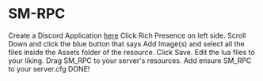 # SM-RPC

Create a Discord Application [here](https://discord.com/developers/applications)
Click Rich Presence on left side.
Scroll Down and click the blue button that says Add Image(s) and select all the files inside the Assets folder of the resource.
Click Save.
Edit the lua files to your liking.
Drag SM_RPC to your server's resources.
Add ensure SM_RPC to your server.cfg
DONE!
